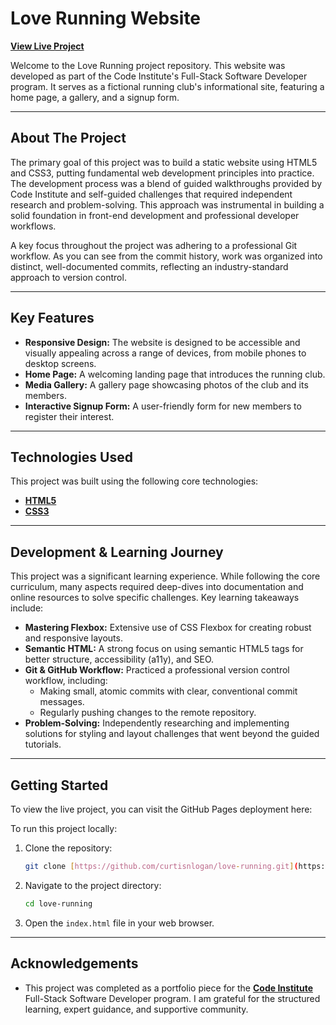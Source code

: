 # Love Running Website

[**View Live Project**](https://curtisnlogan.github.io/love-running-website/)

Welcome to the Love Running project repository. This website was developed as part of the Code Institute's Full-Stack Software Developer program. It serves as a fictional running club's informational site, featuring a home page, a gallery, and a signup form.

---

## About The Project

The primary goal of this project was to build a static website using HTML5 and CSS3, putting fundamental web development principles into practice. The development process was a blend of guided walkthroughs provided by Code Institute and self-guided challenges that required independent research and problem-solving. This approach was instrumental in building a solid foundation in front-end development and professional developer workflows.

A key focus throughout the project was adhering to a professional Git workflow. As you can see from the commit history, work was organized into distinct, well-documented commits, reflecting an industry-standard approach to version control.

---

## Key Features

* **Responsive Design:** The website is designed to be accessible and visually appealing across a range of devices, from mobile phones to desktop screens.
* **Home Page:** A welcoming landing page that introduces the running club.
* **Media Gallery:** A gallery page showcasing photos of the club and its members.
* **Interactive Signup Form:** A user-friendly form for new members to register their interest.

---

## Technologies Used

This project was built using the following core technologies:

* [**HTML5**](https://en.wikipedia.org/wiki/HTML5)
* [**CSS3**](https://en.wikipedia.org/wiki/CSS)

---

## Development & Learning Journey

This project was a significant learning experience. While following the core curriculum, many aspects required deep-dives into documentation and online resources to solve specific challenges. Key learning takeaways include:

* **Mastering Flexbox:** Extensive use of CSS Flexbox for creating robust and responsive layouts.
* **Semantic HTML:** A strong focus on using semantic HTML5 tags for better structure, accessibility (a11y), and SEO.
* **Git & GitHub Workflow:** Practiced a professional version control workflow, including:
    * Making small, atomic commits with clear, conventional commit messages.
    * Regularly pushing changes to the remote repository.
* **Problem-Solving:** Independently researching and implementing solutions for styling and layout challenges that went beyond the guided tutorials.

---

## Getting Started

To view the live project, you can visit the GitHub Pages deployment here:

To run this project locally:

1.  Clone the repository:
    ```bash
    git clone [https://github.com/curtisnlogan/love-running.git](https://github.com/curtisnlogan/love-running.git)
    ```
2.  Navigate to the project directory:
    ```bash
    cd love-running
    ```
3.  Open the `index.html` file in your web browser.

---

## Acknowledgements

* This project was completed as a portfolio piece for the [**Code Institute**](https://codeinstitute.net) Full-Stack Software Developer program. I am grateful for the structured learning, expert guidance, and supportive community.
